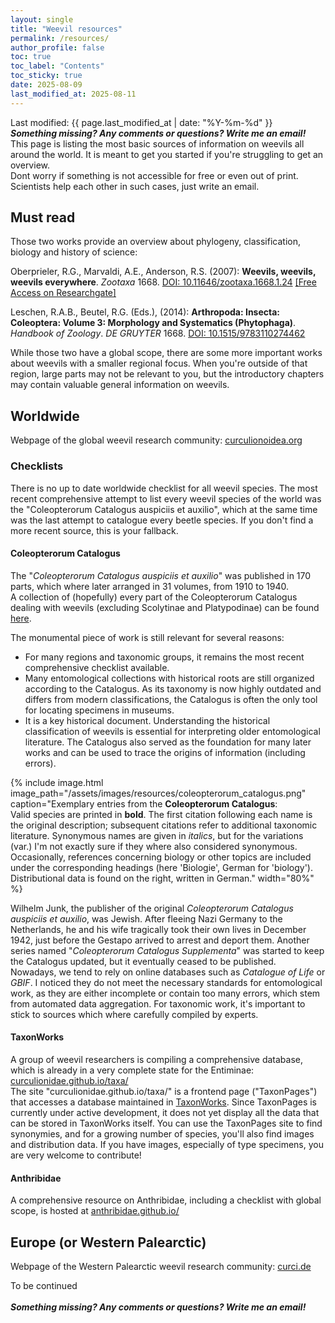 ```yaml
---
layout: single
title: "Weevil resources"
permalink: /resources/
author_profile: false
toc: true
toc_label: "Contents"
toc_sticky: true
date: 2025-08-09
last_modified_at: 2025-08-11
---
```

Last modified: {{ page.last_modified_at | date: "%Y-%m-%d" }}\
__*Something missing? Any comments or questions? Write me an email!*__\
This page is listing the most basic sources of information on weevils all around the world. It is meant to get you started if you're struggling to get an overview.\
Dont worry if something is not accessible for free or even out of print. Scientists help each other in such cases, just write an email.


## Must read
Those two works provide an overview about phylogeny, classification, biology and history of science:
<p class="reference">
Oberprieler, R.G., Marvaldi, A.E., Anderson, R.S. (2007): <strong>Weevils, weevils, weevils everywhere</strong>. <em>Zootaxa</em> 1668.
<a href="https://doi.org/10.11646/zootaxa.1668.1.24" target="_blank" rel="noopener noreferrer">DOI: 10.11646/zootaxa.1668.1.24</a>
<a href="https://www.researchgate.net/publication/279582665_Weevils_weevils_weevils_everywhere" target="_blank" rel="noopener noreferrer">[Free Access on Researchgate]</a>
</p>

<p class="reference">
Leschen, R.A.B., Beutel, R.G. (Eds.), (2014): <strong>Arthropoda: Insecta: Coleoptera: Volume 3: Morphology and Systematics (Phytophaga)</strong>. <em>Handbook of Zoology</em>. <em>DE GRUYTER</em> 1668.
<a href="https://doi.org/10.1515/9783110274462" target="_blank" rel="noopener noreferrer">DOI: 10.1515/9783110274462</a>
</p>

While those two have a global scope, there are some more important works about weevils with a smaller regional focus. When you're outside of that region, large parts may not be relevant to you, but the introductory chapters may contain valuable general information on weevils.


## Worldwide
Webpage of the global weevil research community: <a href="https://www.curculionoidea.org" target="_blank" rel="noopener noreferrer">curculionoidea.org</a>

### Checklists
There is no up to date worldwide checklist for all weevil species. The most recent comprehensive attempt to list every weevil species of the world was the "Coleopterorum Catalogus auspiciis et auxilio", which at the same time was the last attempt to catalogue every beetle species. If you don't find a more recent source, this is your fallback.

#### Coleopterorum Catalogus
The "*Coleopterorum Catalogus auspiciis et auxilio*" was published in 170 parts, which where later arranged in 31 volumes, from 1910 to 1940.\
A collection of (hopefully) every part of the Coleopterorum Catalogus dealing with weevils (excluding Scolytinae and Platypodinae) can be found [here](https://github.com/weevil-see/files.weevil-see.github.io/tree/main/Coleopterorum_Catalogus_Curculionoidea).

The monumental piece of work is still relevant for several reasons:
- For many regions and taxonomic groups, it remains the most recent comprehensive checklist available.
- Many entomological collections with historical roots are still organized according to the Catalogus. As its taxonomy is now highly outdated and differs from modern classifications, the Catalogus is often the only tool for locating specimens in museums.
- It is a key historical document. Understanding the historical classification of weevils is essential for interpreting older entomological literature. The Catalogus also served as the foundation for many later works and can be used to trace the origins of information (including errors).

{% include image.html 
    image_path="/assets/images/resources/coleopterorum_catalogus.png" 
    caption="Exemplary entries from the **Coleopterorum Catalogus**:<br>
    Valid species are printed in **bold**. The first citation following each name is the original description; subsequent citations refer to additional taxonomic literature. Synonymous names are given in *italics*, but for the variations (var.) I'm not exactly sure if they where also considered synonymous. Occasionally, references concerning biology or other topics are included under the corresponding headings (here 'Biologie', German for 'biology'). Distributional data is found on the right, written in German."
    width="80%"
%}

Wilhelm Junk, the publisher of the original *Coleopterorum Catalogus auspiciis et auxilio*, was Jewish. After fleeing Nazi Germany to the Netherlands, he and his wife tragically took their own lives in December 1942, just before the Gestapo arrived to arrest and deport them. Another series named "*Coleopterorum Catalogus Supplementa*" was started to keep the Catalogus updated, but it eventually ceased to be published.\
Nowadays, we tend to rely on online databases such as *Catalogue of Life* or *GBIF*. I noticed they do not meet the necessary standards for entomological work, as they are either incomplete or contain too many errors, which stem from automated data aggregation. For taxonomic work, it's important to stick to sources which where carefully compiled by experts.
#### TaxonWorks
A group of weevil researchers is compiling a comprehensive database, which is already in a very complete state for the Entiminae: <a href="https://curculionidae.github.io/taxa/" target="_blank" rel="noopener noreferrer">curculionidae.github.io/taxa/</a>\
The site "curculionidae.github.io/taxa/" is a frontend page ("TaxonPages") that accesses a database maintained in <a href="https://taxonworks.org/" target="_blank" rel="noopener noreferrer">TaxonWorks</a>. Since TaxonPages is currently under active development, it does not yet display all the data that can be stored in TaxonWorks itself. You can use the TaxonPages site to find synonymies, and for a growing number of species, you'll also find images and distribution data. If you have images, especially of type specimens, you are very welcome to contribute!

#### Anthribidae
A comprehensive resource on Anthribidae, including a checklist with global scope, is hosted at <a href="https://anthribidae.github.io/" target="_blank" rel="noopener noreferrer">anthribidae.github.io/</a>

## Europe (or Western Palearctic)
Webpage of the Western Palearctic weevil research community: <a href="https://www.curci.de" target="_blank" rel="noopener noreferrer">curci.de</a>

To be continued\
\
__*Something missing? Any comments or questions? Write me an email!*__

